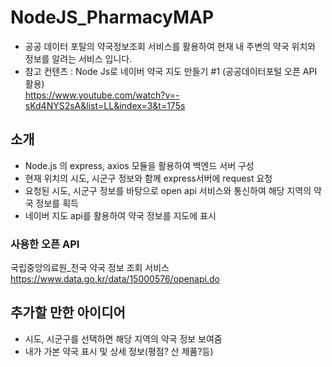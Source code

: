 # NodeJS_PharmacyMAP
- 공공 데이터 포탈의 약국정보조회 서비스를 활용하여 현재 내 주변의 약국 위치와 정보를 알려는 서비스 입니다.
- 참고 컨텐츠 : Node Js로 네이버 약국 지도 만들기 #1 (공공데이터포털 오픈 API 활용)  
               https://www.youtube.com/watch?v=-sKd4NYS2sA&list=LL&index=3&t=175s
## 소개
- Node.js 의 express, axios 모듈을 활용하여 백엔드 서버 구성
- 현재 위치의 시도, 시군구 정보와 함께 express서버에 request 요청
- 요청된 시도, 시군구 정보를 바탕으로 open api 서비스와 통신하여 해당 지역의 약국 정보를 획득
- 네이버 지도 api를 활용하여 약국 정보를 지도에 표시
### 사용한 오픈 API
국립중앙의료원_전국 약국 정보 조회 서비스  
https://www.data.go.kr/data/15000576/openapi.do

## 추가할 만한 아이디어
- 시도, 시군구를 선택하면 해당 지역의 약국 정보 보여줌
- 내가 가본 약국 표시 및 상세 정보(평점? 산 제품?등)
